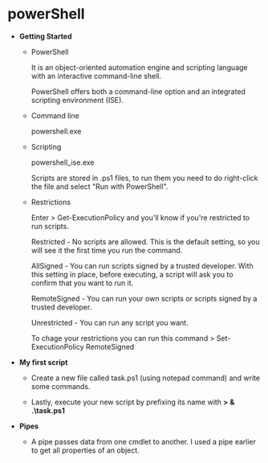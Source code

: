 # powerShell

- **Getting Started**
  
  - PowerShell
    
    It is an object-oriented automation engine and scripting language with an interactive command-line shell.
  
	PowerShell offers both a command-line option and an integrated scripting environment (ISE).

  - Command line
	
	powershell.exe
	
  - Scripting
	
	powershell_ise.exe
	
	Scripts are stored in .ps1 files, to run them you need to do right-click the file and select "Run with PowerShell".
  
  - Restrictions
  
	Enter > Get-ExecutionPolicy and you'll know if you're restricted to run scripts.
	
	Restricted - No scripts are allowed. This is the default setting, so you will see it the first time you run the command.
	
	AllSigned - You can run scripts signed by a trusted developer. With this setting in place, before executing, a script will ask you to confirm that you want to run it.
	
	RemoteSigned - You can run your own scripts or scripts signed by a trusted developer.
	
	Unrestricted - You can run any script you want.
	
	To chage your restrictions you can run this command > Set-ExecutionPolicy RemoteSigned

- **My first script**
  
  - Create a new file called task.ps1 (using notepad command) and write some commands.
  
  - Lastly, execute your new script by prefixing its name with **> & .\task.ps1**

- **Pipes**

  - A pipe passes data from one cmdlet to another. I used a pipe earlier to get all properties of an object.
